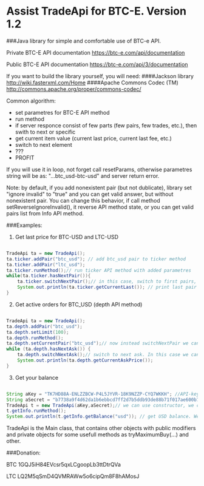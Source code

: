 Assist TradeApi for BTC-E. Version 1.2
====================================

###Java library for  simple and comfortable use of BTC-e API.

Private BTC-E API documentation https://btc-e.com/api/documentation

Public BTC-E API documentation https://btc-e.com/api/3/documentation


If you want to build the library yourself, you will need:
####Jackson library http://wiki.fasterxml.com/Home
####Apache Commons Codec (TM) http://commons.apache.org/proper/commons-codec/


Common algorithm:

- set parametres for BTC-E API method
- run method
- if server responce consist of few parts (few pairs, few trades, etc.), then swith to next or specific
- get current item value (current last price, current last fee, etc.)
- switch to next element
- ???
- PROFIT

If you will use it in loop, not forget call resetParams, otherwise parametres string will be as: "...btc_usd-btc-usd" and server return error. 

Note: by default, if you add nonexistent pair (but not dublicate), library set "ignore invalid" to "true" and you can get valid answer, but without nonexistent pair. You can change this behavior, if call method setReverseIgnoreInvalid(), it reverse API method state, or you can get valid pairs list from Info API method.

###Examples:

1) Get last price for BTC-USD and LTC-USD

```java

TradeApi ta = new TradeApi(); 
ta.ticker.addPair("btc_usd"); // add btc_usd pair to ticker method
ta.ticker.addPair("ltc_usd");
ta.ticker.runMethod();// run ticker API method with added parametres
while(ta.ticker.hasNextPair()){
	ta.ticker.switchNextPair();// in this case, switch to first pairs, i.e. btc_usd, for the next iteration it will be ltc_usd
	System.out.println(ta.ticker.getCurrentLast()); // print last pair for current pair
}
```

2) Get active orders for BTC_USD (depth API method)

```java

TradeApi ta = new TradeApi();
ta.depth.addPair("btc_usd");
ta.depth.setLimit(100);
ta.depth.runMethod();
ta.depth.setCurrentPair("btc_usd");// now instead switchNextPair we can use this method, but switchNextPair works too
while (ta.depth.hasNextAsk()) {
	ta.depth.switchNextAsk();// switch to next ask. In this case we can switch pairs and can switch asks and bids for each pair
	System.out.println(ta.depth.getCurrentAskPrice());
}
```

3) Get your balance

```java

String aKey = "TK7HD88A-ENLZZBCW-P4L5JYVR-18K9NZZP-CYQ7WKKH"; //API-key
String aSecret = "b7738a9f4d62da1b6ebbcd7ff2d7b5ddb93de88b71f017ae600b7ab3ed5b7015"; //SECRET-key
TradeApi t = new TradeApi(aKey,aSecret);// we can use constructor, we can use empty constructor and after that t.setKeys(...) and so on.
t.getInfo.runMethod();
System.out.println(t.getInfo.getBalance("usd")); // get USD balance. We can get currency list with getCurrencyList()
```

TradeApi is the Main class, that contains other objects with public modifiers and private objects for some usefull methods as tryMaximumBuy(...) and other.

###Donation:


BTC 1GQJ5iH84EVcsr5qxLCgoopLb3ttDtrQVa


LTC LQ2M5qSmD4QVMRAWw5o6cipQm8F8hAMosJ

